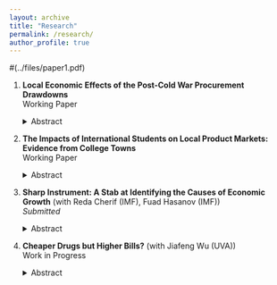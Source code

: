 ```yaml
---
layout: archive
title: "Research"
permalink: /research/
author_profile: true
---
```


#(../files/paper1.pdf)
1. **Local Economic Effects of the Post-Cold War Procurement Drawdowns** <br/>
    Working Paper
   <details><summary>Abstract</summary>   
   
    Abstract
   </details>




2. **The Impacts of International Students on Local Product Markets: Evidence from College Towns** <br/>
   Working Paper 
   <details><summary>Abstract</summary>   
   
    Abstract
   </details>



3. **Sharp Instrument: A Stab at Identifying the Causes of Economic Growth** (with Reda Cherif (IMF), Fuad Hasanov (IMF)) <br/>
   *Submitted*
   <details><summary>Abstract</summary>   
   Abstract
   </details>



4. **Cheaper Drugs but Higher Bills?** (with Jiafeng Wu (UVA)) <br/>
   Work in Progress
   <details><summary>Abstract</summary>   
   Abstract
   </details>
